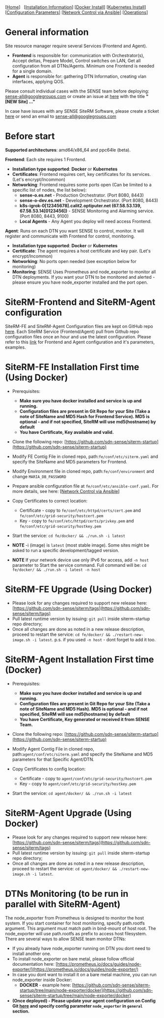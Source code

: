 [[Home](index.md)]   [[Installation Information](Installation.md)] [[Docker Install](DockerInstallation.md)] [[Kubernetes Install](DockerInstallation.md)] [[Configuration Parameters](Configuration.md)] [[Network Control via Ansible](NetControlAnsible.md)] [[Operations](Operations.md)]

# General information
Site resource manager require several Services (Frontend and Agent). 
* **Frontend** is responsible for: communication with Orchestrator(s), Accept deltas, Prepare Model, Control switches on LAN, Get all configuration from all DTNs/Agents. Minimum one Frontend is needed for a single domain.
* **Agent** is responsible for: gathering DTN Information, creating vlan interfaces, applying QOS.  

Please consult individual cases with the SENSE team before deploying: sense-all@googlegroups.com or create an issue at [here](https://github.com/sdn-sense/ops/issues/new) with the title **"[NEW Site] ..."**

In case have issues with any SENSE SiteRM Software, please create a ticket [here](https://github.com/sdn-sense/ops) or send an email to [sense-all@googlegroups.com](sense-all@googlegroups.com)

# Before start
**Supported architectures**: amd64/x86_64 and ppc64le (beta).

**Frontend**: Each site requires 1 Frontend.
* **Installation type supported**: **Docker** or **Kubernetes**
* **Certificates**: Frontend requires cert, key certificates for its services. (Let's encrypt/Incommon)
* **Networking**: Frontend requires some ports open (Can be limited to a specific list of nodes, the list below): 
  * **sense-o.es.net** - Production Orchestrator. (Port 8080, 8443)
  * **sense-o-dev.es.net** - Development Orchestrator. (Port 8080, 8443)
  * **k8s-igrok-0[12345678].calit2.optiputer.net (67.58.53.139, 67.58.53.14[0123456])** - SENSE Monitoring and Alarming service. (Port 8080, 8443, 9100)
  * **Local Agents** - Any Agent you deploy will need access Frontend.

**Agent**: Runs on each DTN you want SENSE to control, monitor. It will register and communicate with Frontend for control, monitoring.
* **Installation type supported**: **Docker** or **Kubernetes** 
* **Certificate**: The agent requires a host certificate and key pair. (Let's encrypt/Incommon)
* **Networking**: No ports open needed (see exception below for monitoring)
* **Monitoring**: SENSE Uses Prometheus and node_exporter to monitor all DTN deployments. If you want your DTN to be monitored and alerted - please ensure you have node_exporter installed and the port open. 

# SiteRM-Frontend and SiteRM-Agent configuration
SiteRM-FE and SiteRM-Agent Configuration files are kept on GitHub repo [here](https://github.com/sdn-sense/rm-configs). Each SiteRM Service (Frontend/Agent) pull from Github repo configuration files once an hour and use the latest configuration. Please refer to this [link](https://github.com/sdn-sense/rm-configs) for Frontend and Agent configuration and it's parameters, examples.

# SiteRM-FE Installation First time (Using Docker)
* Prerequisites:
  * **Make sure you have docker installed and service is up and running.**
  * **Configuration files are present in Git Repo for your Site (Take a note of SiteName and MD5 Hash for Frontend Service). MD5 is optional - and if not specified, SiteRM will use md5(hostname) by default**
  * **You have Certificate, Key available and valid.**

* Clone the following repo: [https://github.com/sdn-sense/siterm-startup](https://github.com/sdn-sense/siterm-startup)
* Modify FE Contig File in cloned repo, path:`fe/conf/etc/siterm.yaml` and specify the SiteName and MD5 parameters for Frontend.
* Modify Environment file in cloned repo, path:`fe/conf/environment` and change `MARIA_DB_PASSWORD`
* Prepare ansible configuration file at `fe/conf/etc/ansible-conf.yaml`. For more details, see here: [[Network Control via Ansible](NetControlAnsible.md)]
* Copy Certificates to correct location:
  * Certificate - copy to `fe/conf/etc/httpd/certs/cert.pem` and `fe/conf/etc/grid-security/hostcert.pem`
  * Key - copy to `fe/conf/etc/httpd/certs/privkey.pem` and `fe/conf/etc/grid-security/hostkey.pem`
* Start the service: `cd fe/docker/ && ./run.sh -i latest`
* **NOTE** -i (image) is `latest` (most stable image). Some sites might be asked to run a specific development/tagged version.
* **NOTE** If your network device use only IPv6 for access, add `-n host` parameter to Start the service command. Full command will be: `cd fe/docker/ && ./run.sh -i latest -n host`

# SiteRM-FE Upgrade (Using Docker)
* Please look for any changes required to support new release here: [https://github.com/sdn-sense/siterm/tags](https://github.com/sdn-sense/siterm/tags)
* Pull latest runtime version by issuing: `git pull` inside siterm-startup repo directory;
* Once all changes are done as noted in a new release description, proceed to restart the service: `cd fe/docker/ && ./restart-new-image.sh -i latest`. p.s. if you used `-n host` - dont forget to add it too.

# SiteRM-Agent Installation First time (Docker)

* Prerequisites:
  * **Make sure you have docker installed and service is up and running.**
  * **Configuration files are present in Git Repo for your Site (Take a note of SiteName and MD5 Hash). MD5 is optional - and if not specified, SiteRM will use md5(hostname) by default**
  * **You have Certificate, Key generated or received it from SENSE Team.**

* Clone the following repo: [https://github.com/sdn-sense/siterm-startup](https://github.com/sdn-sense/siterm-startup)
* Modify Agent Contig File in cloned repo, path:`agent/conf/etc/siterm.yaml` and specify the SiteName and MD5 parameters for that Specific Agent/DTN.
* Copy Certificates to config location:
  * Certificate - copy to `agent/conf/etc/grid-security/hostcert.pem`
  * Key - copy to `agent/conf/etc/grid-security/hostkey.pem`
* Start the service: `cd agent/docker/ && ./run.sh -i latest`

# SiteRM-Agent Upgrade (Using Docker)

* Please look for any changes required to support new release here: [https://github.com/sdn-sense/siterm/tags](https://github.com/sdn-sense/siterm/tags)
* Pull latest runtime version by issuing: `git pull` inside siterm-startup repo directory;
* Once all changes are done as noted in a new release description, proceed to restart the service: `cd agent/docker/ && ./restart-new-image.sh -i latest`.

# DTNs Monitoring (to be run in parallel with SiteRM-Agent)
The node_exporter from Prometheus is designed to monitor the host system. If you start container for host monitoring, specify path.rootfs argument. This argument must match path in bind-mount of host root. The node_exporter will use path.rootfs as prefix to access host filesystem. There are several ways to allow SENSE team monitor DTNs:
* If you already have node_exporter running on DTN you dont need to install another one.
* To install node_exporter on bare metal, please follow official documentation here: [https://prometheus.io/docs/guides/node-exporter/](https://prometheus.io/docs/guides/node-exporter/)
* In case you dont want to install it on a bare metal machine, you can run node_exporter inside Docker:
  * **DOCKER** - example here: [https://github.com/sdn-sense/siterm-startup/tree/main/node-exporter/docker](https://github.com/sdn-sense/siterm-startup/tree/main/node-exporter/docker)
* **(Once deployed) - Please update your agent configuration on Config Git [here](https://github.com/sdn-sense/rm-configs) and specify config parameter `node_exporter` in `general` section.**
